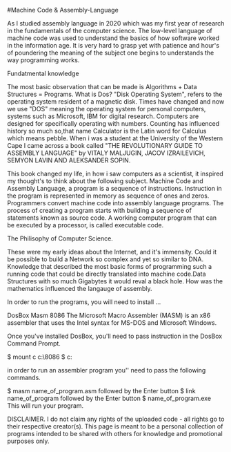 #Machine Code & Assembly-Language

As I studied assembly language in 2020  which was my first year of research in the fundamentals of the computer science. The low-level language of machine code was used to understand the basics of how software worked in the information age. It is very hard to grasp yet with patience and hour's of poundering the meaning of the subject one begins to understands the way programming works.

Fundatmental knowledge

The most basic observation that can be made is Algorithms + Data Structures = Programs.
What is Dos?
"Disk Operating System", refers to the operating system resident of a magnetic disk.
Times have changed and now we use "DOS" meaning the operating system for personal computers,
systems such as Microsoft, IBM for digital research. Computers are designed for specifically
operating with numbers. Counting has influenced history so much so,that name Calculator is the 
Latin word for Calculus which means pebble.
When i was a student at the University of the Western Cape I came across a book called
"THE REVOLUTIONARY GUIDE TO ASSEMBLY LANGUAGE" by VITALY MALJUGIN, JACOV IZRAILEVICH, SEMYON LAVIN AND ALEKSANDER SOPIN. 

This book changed my life, in how i saw computers as a scientist, it inspired my thought's to think about the following subject.
Machine Code and Assembly Language, a program is a sequence of instructions. Instruction in the program is represented in memory as
sequence of ones and zeros. Programmers convert machine code into assembly language programs. The process of creating a program starts
with building a sequence of statements known as source code. A working computer program that can be executed by a processor, is called
executable code.

The Philisophy of Computer Science.

These were my early ideas about the Internet, and it's immensity. 
Could it be possible to build a Network so complex and yet so similar to DNA. Knowledge that described the most basic forms of programming such a running code that could be directly translated into machine code.Data Structures with so much Gigabytes it would reval a black hole. How was the mathematics influenced the langauge of assembly.  

In order to run the programs, you will need to install ...

DosBox
Masm 8086 The Microsoft Macro Assembler (MASM) is an x86 assembler that uses the Intel syntax for MS-DOS and Microsoft Windows.

Once you've installed DosBox, you'll need to pass instruction in the DosBox Command Prompt.

$ mount c c:\8086
$ c:

in order to run an assembler program you'' need to pass the following commands.

$ masm name_of_program.asm
followed by the Enter button
$ link name_of_program
followed by the Enter button
$ name_of_program.exe
This will run your program.


DISCLAIMER. I do not claim any rights of the uploaded code - all rights go to their respective creator(s). This page is meant to be a personal collection of programs intended to be shared with others for knowledge and promotional purposes only.
